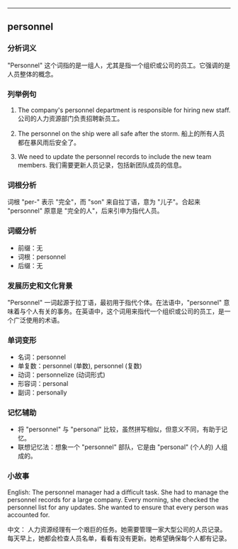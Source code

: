 
---------------
## personnel
### 分析词义
"Personnel" 这个词指的是一组人，尤其是指一个组织或公司的员工。它强调的是人员整体的概念。

### 列举例句
1. The company's personnel department is responsible for hiring new staff.
   公司的人力资源部门负责招聘新员工。
   
2. The personnel on the ship were all safe after the storm.
   船上的所有人员都在暴风雨后安全了。

3. We need to update the personnel records to include the new team members.
   我们需要更新人员记录，包括新团队成员的信息。

### 词根分析
词根 "per-" 表示 "完全"，而 "son" 来自拉丁语，意为 "儿子"。合起来 "personnel" 原意是 "完全的人"，后来引申为指代人员。

### 词缀分析
- 前缀：无
- 词根：personnel
- 后缀：无

### 发展历史和文化背景
"Personnel" 一词起源于拉丁语，最初用于指代个体。在法语中，"personnel" 意味着与个人有关的事务。在英语中，这个词用来指代一个组织或公司的员工，是一个广泛使用的术语。

### 单词变形
- 名词：personnel
- 单复数：personnel (单数), personnel (复数)
- 动词：personnelize (动词形式)
- 形容词：personal
- 副词：personally

### 记忆辅助
- 将 "personnel" 与 "personal" 比较，虽然拼写相似，但意义不同，有助于记忆。
- 联想记忆法：想象一个 "personnel" 部队，它是由 "personal" (个人的) 人组成的。

### 小故事
English:
The personnel manager had a difficult task. She had to manage the personnel records for a large company. Every morning, she checked the personnel list for any updates. She wanted to ensure that every person was accounted for.

中文：
人力资源经理有一个艰巨的任务。她需要管理一家大型公司的人员记录。每天早上，她都会检查人员名单，看看有没有更新。她希望确保每个人都有记录。

